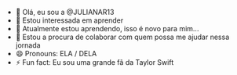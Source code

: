 - 👋 Olá, eu sou a @JULIANAR13
- 👀 Estou interessada em aprender
- 🌱 Atualmente estou aprendendo, isso é novo para mim...
- 💞️ Estou a procura de colaborar com quem possa me ajudar nessa jornada  
- 😄 Pronouns: ELA  / DELA 
- ⚡ Fun fact: Eu sou uma grande fã da Taylor Swift

<!---
JULIANAR13/JULIANAR13 is a ✨ special ✨ repository because its `README.md` (this file) appears on your GitHub profile.
You can click the Preview link to take a look at your changes.
--->
